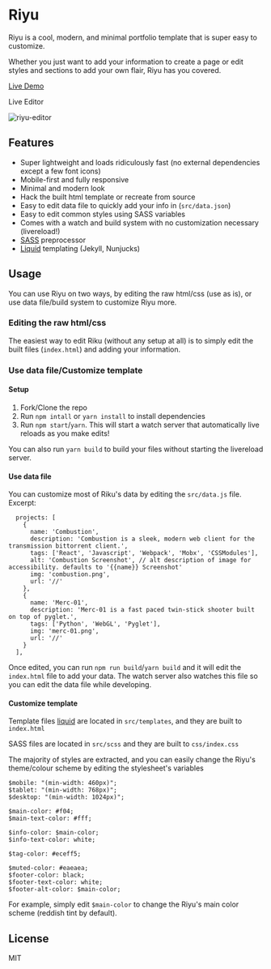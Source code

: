# Riyu

Riyu is a cool, modern, and minimal portfolio template that is super easy to customize.

Whether you just want to add your information to create a page or edit styles and sections to add your own flair, Riyu has you covered.

[Live Demo](https://secretmapper.github.io/Riyu/)

Live Editor

![riyu-editor](editor/screenshot.png)

## Features

- Super lightweight and loads ridiculously fast (no external dependencies except a few font icons)
- Mobile-first and fully responsive
- Minimal and modern look
- Hack the built html template or recreate from source
- Easy to edit data file to quickly add your info in (`src/data.json`)
- Easy to edit common styles using SASS variables
- Comes with a watch and build system with no customization necessary (livereload!)
- [SASS](https://sass-lang.com/) preprocessor
- [Liquid](https://shopify.github.io/liquid/) templating (Jekyll, Nunjucks)

## Usage

You can use Riyu on two ways, by editing the raw html/css (use as is), or use data file/build system to customize Riyu more.

### Editing the raw html/css

The easiest way to edit Riku (without any setup at all) is to simply edit the built files (`index.html`) and adding your information.

### Use data file/Customize template

#### Setup

1. Fork/Clone the repo
2. Run `npm intall` or `yarn install` to install dependencies
3. Run `npm start`/`yarn`. This will start a watch server that automatically live reloads as you make edits!

You can also run `yarn build` to build your files without starting the livereload server.

#### Use data file

You can customize most of Riku's data by editing the `src/data.js` file. Excerpt:

```
  projects: [
    {
      name: 'Combustion',
      description: 'Combustion is a sleek, modern web client for the transmission bittorrent client.',
      tags: ['React', 'Javascript', 'Webpack', 'Mobx', 'CSSModules'],
      alt: 'Combustion Screenshot', // alt description of image for accessibility. defaults to '{{name}} Screenshot'
      img: 'combustion.png',
      url: '//'
    },
    {
      name: 'Merc-01',
      description: 'Merc-01 is a fast paced twin-stick shooter built on top of pyglet.',
      tags: ['Python', 'WebGL', 'Pyglet'],
      img: 'merc-01.png',
      url: '//'
    }
  ],
```

Once edited, you can run `npm run build`/`yarn build` and it will edit the `index.html` file to add your data. The watch server also watches this file so you can edit the data file while developing.

#### Customize template

Template files [liquid](https://shopify.github.io/liquid/) are located in `src/templates`, and they are built to `index.html`

SASS files are located in `src/scss` and they are built to `css/index.css`

The majority of styles are extracted, and you can easily change the Riyu's theme/colour scheme by editing the stylesheet's variables

```
$mobile: "(min-width: 460px)";
$tablet: "(min-width: 768px)";
$desktop: "(min-width: 1024px)";

$main-color: #f04;
$main-text-color: #fff;

$info-color: $main-color;
$info-text-color: white;

$tag-color: #eceff5;

$muted-color: #eaeaea;
$footer-color: black;
$footer-text-color: white;
$footer-alt-color: $main-color;
```

For example, simply edit `$main-color` to change the Riyu's main color scheme (reddish tint by default).

## License

MIT
